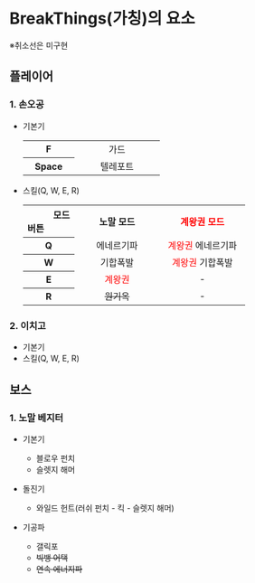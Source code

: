 <head>
  <style type="text/css">
    <!---->
    .backSlash {
      background: url('https://cdn.zetawiki.com/png/backslash.png');
	    background-size: 100% 100%;
      text-align: left;
    }
    .backSlash div { text-align: right; }
    table { text-align: center; }
    th { width: 75px; }
    td { width: 135px; }
    <!---->
    .kaioken { color: red; }
  </style>
</head>

# BreakThings(가칭)의  요소
※취소선은 미구현

## 플레이어

### 1. 손오공

- 기본기
  <table>
    <tr>
      <th>F</th>
      <td>가드</td>
    </tr>
    <tr>
      <th>Space</th>
      <td>텔레포트</td>
    </tr>
  </table>

- 스킬(Q, W, E, R)
  <table>
    <tr>
      <th class='backSlash'><div>모드</div>버튼</th>
      <th>노말 모드</th>
      <th class="kaioken">계왕권 모드</th>
    </tr>
    <tr>
      <th>Q</th>
      <td>에네르기파</td>
      <td><font color="red">계왕권</font> 에네르기파</td>
    </tr>
    <tr>
      <th>W</th>
      <td>기합폭발</td>
      <td><font color="red">계왕권</font> 기합폭발</td>
    </tr>
    <tr>
      <th>E</th>
      <td class="kaioken">계왕권</td><td>-</td>
    </tr>
    <tr>
      <th>R</th>
      <td><del>원기옥</del></td><td>-</td>
    </tr>
  </table>

### 2. 이치고

- 기본기
- 스킬(Q, W, E, R)

## 보스

### 1. 노말 베지터

- 기본기
    - 블로우 펀치
    - 슬렛지 해머

- 돌진기
    - 와일드 헌트(러쉬 펀치 - 킥 - 슬렛지 해머)

- 기공파
    - 갤릭포
    - ~~빅뱅 어택~~
    - ~~연속 에너지파~~
